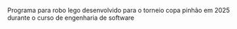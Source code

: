 Programa para robo lego desenvolvido para o torneio copa pinhão em 2025 durante o curso de engenharia de software
